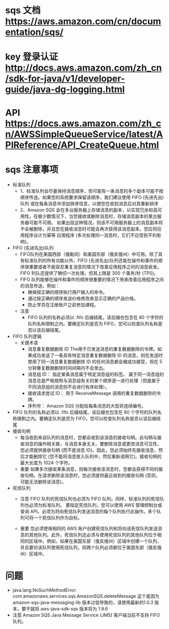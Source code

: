 # sqs 文档 https://aws.amazon.com/cn/documentation/sqs/
# key 登录认证 http://docs.aws.amazon.com/zh_cn/sdk-for-java/v1/developer-guide/java-dg-logging.html
# API https://docs.aws.amazon.com/zh_cn/AWSSimpleQueueService/latest/APIReference/API_CreateQueue.html
# sqs 注意事项
 - 标准队列
   - 1、标准队列会尽量保持消息顺序，但可能有一条消息的多个副本可能不按顺序传送。如果您的系统要求保留该顺序，我们建议使用 FIFO (先进先出)队列 或在每条消息中添加排序信息，以便您在收到消息后对其重新排序
   - 2、Amazon SQS 会在多台服务器上存储消息的副本，以实现冗余和高可用性。在极少数情况下，当您接收或删除消息时，存储消息副本的某台服务器可能不可用。
    如果出现这种情况，则该不可用服务器上的消息副本将不会被删除，并且您在接收消息时可能会再次获得该消息副本。您应将应用程序设计为幂等 应用程序 (多次处理同一消息时，它们不应受到不利影响)。
 - FIFO (先进先出)队列
   - FIFO队列在美国西部（俄勒冈）和美国东部（俄亥俄州）中可用。除了具有标准队列的所有功能以外，FIFO (先进先出)队列还能在操作和事件的顺序很重要或者不能容忍重复消息的情况下改善应用程序之间的消息收发。FIFO 列队还提供了确切一次处理，但其上限是 300 个事务/秒 (TPS)。
   - FIFO 队列能够在操作和事件的顺序很重要的情况下用来改善应用程序之间的消息传送，例如：
     - 确保按正确的顺序执行用户输入的命令。
     - 通过按正确的顺序发送价格修改来显示正确的产品价格。
     - 防止学员在注册账户之前参加课程。
   - 注意
     - FIFO 队列的名称必须以 .fifo 后缀结尾。该后缀也包含在 80 个字符的队列名称限制之内。要确定队列是否为 FIFO，您可以检查队列名称是否以该后缀结尾。
 - FIFO 队列逻辑
   - 关键术语
     - 消息重复数据删除 ID 
     The用于已发送消息的重复数据删除的令牌。如果成功发送了一条具有特定消息重复数据删除 ID 的消息，则在发送时使用了同一消息重复数据删除 ID 的任何消息都会被成功接受，但在 5 分钟重复数据删除时间间隔内不会发出。
     - 消息组 ID：
     指定某条消息属于特定消息组的标签。
     属于同一消息组的消息总是严格按照与消息组有关的某个顺序逐一进行处理（但是属于不同消息组的消息则不会进行有序处理）。
     - 接收请求尝试 ID：
     用于 ReceiveMessage 调用的重复数据删除的令牌。
     - 序列号：
     Amazon SQS 分配给每条消息的大型非连续编号。
 - FIFO 队列的名称必须以 .fifo 后缀结尾。该后缀也包含在 80 个字符的队列名称限制之内。要确定队列是否为 FIFO，您可以检查队列名称是否以该后缀结尾
 - 接收句柄
   - 每当收到来自队列的消息时，您都会收到该消息的接收句柄。此句柄与接收消息的操作相关联，与消息本身无关。要删除消息或更改消息可见性，您必须提供接收句柄 (而不是消息 ID)。因此，您必须始终先接收消息，然后才能删除它 (您不能将消息放入队列中，然后重新调用它)。接收句柄的最大长度为 1024 个字符。
   - 重要
   如果多次接收某条消息，则每次接收该消息时，您都会获得不同的接收句柄。在请求删除该消息时，您必须提供最近收到的接收句柄 (否则，可能无法删除该消息)。
 - 死信队列
   - 注意
     FIFO 队列的死信队列也必须为 FIFO 队列。同样，标准队列的死信队列也必须为标准队列。
     要指定死信队列，您可以使用 AWS 管理控制台或查询 API。必须为将向死信队列发送消息的每个队列执行此操作。多个队列可将一个死信队列作为目标。
     
   - 重要
     您必须使用相同的 AWS 账户创建死信队列和将向该死信队列发送消息的其他队列。此外，死信队列还必须与使用死信队列的其他队列位于相同的区域中。例如，如果在美国东部（俄亥俄州）区域中创建一个队列，并且要对该队列使用死信队列，则两个队列必须都位于美国东部（俄亥俄州）区域中。
# 问题
 - java.lang.NoSuchMethodError: com.amazonaws.services.sqs.AmazonSQS.deleteMessage 
  这个是因为amazon-sqs-java-messaging-lib 版本过低导致的，请使用最新的1.0.3 版本，要不就将
  aws-java-sdk-sqs 版本将为 1.9.6
- 注意
  Amazon SQS Java Message Service (JMS) 客户端当前不支持 FIFO 队列。